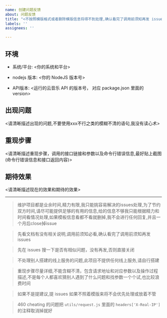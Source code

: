 ```yaml
---
name: 创建问题反馈
about: 问题反馈
title: "<不按照模版格式或者删除模版信息将得不到处理,确认看完了调用前须知再发 issues>"
labels: ''
assignees: ''

---
```


## 环境
- 系统/平台: <你的系统和平台>

- nodejs 版本: <你的 NodeJS 版本号>

- API版本: <运行的云音乐 API 的版本号， 对应 package.json 里面的 version>

## 出现问题
<请清晰描述出现的问题,不要使用xxx不行之类的模糊不清的语句,我没有读心术>

## 重现步骤
<请清晰描述重现步骤，调用的接口链接和参数以及命令行错误信息,最好贴上截图(命令行错误信息和接口返回内容)>

## 期待效果
<请清晰描述现在的效果和期待的效果>  



---

>维护项目都是业余时间,精力有限,我只能挑容易解决的issues处理,为了节约双方时间,请尽可能提供足够的有用的信息,给的信息不够我只能根据精力和时间看情况处理,如果模板信息看都不看就删掉,我不会进行任何回复,并且一个月后close掉issue

>先看文档有没有相关说明,调用前须知必看,确认看完了调用前须知再发 issues

>先在 issues 搜一下是否有相似问题，没有再发,否则直接关闭

>不处理别人搭建的线上服务的问题,此项目不提供任何线上服务,请自行搭建

>重现步骤尽量详细,不能含糊不清，包含请求地址和对应参数以及操作过程描述,不是每个人都喜欢猜别人遇到了什么问题和找参数一个个试,也比较浪费时间

>如果不是提建议,提 issues 如果不照着模版来将不会优先处理或放着不管

>460 cheating 的问题把 `utils/request.js` 里面的 `headers['X-Real-IP']` 的注释取消掉就好
